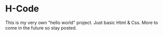 # H-Code

This is my very own "hello world" project.
Just basic Html & Css.
More to come in the future so stay posted.
